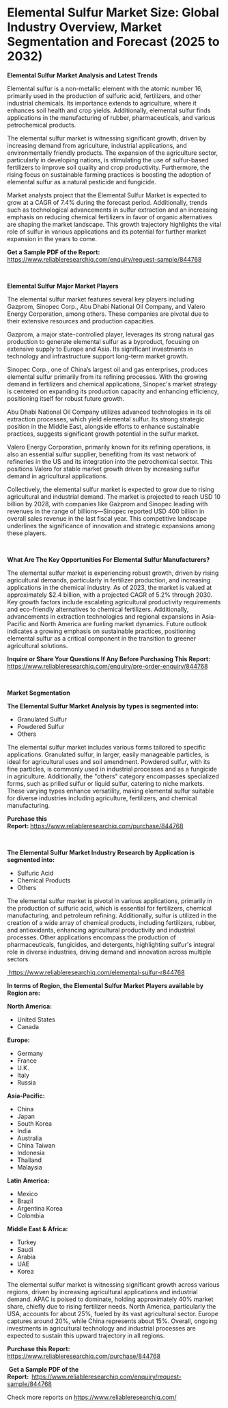 <p><h1>Elemental Sulfur Market Size: Global Industry Overview, Market Segmentation and Forecast (2025 to 2032)</h1></p><p><strong>Elemental Sulfur Market Analysis and Latest Trends</strong></p>
<p><p>Elemental sulfur is a non-metallic element with the atomic number 16, primarily used in the production of sulfuric acid, fertilizers, and other industrial chemicals. Its importance extends to agriculture, where it enhances soil health and crop yields. Additionally, elemental sulfur finds applications in the manufacturing of rubber, pharmaceuticals, and various petrochemical products.</p><p>The elemental sulfur market is witnessing significant growth, driven by increasing demand from agriculture, industrial applications, and environmentally friendly products. The expansion of the agriculture sector, particularly in developing nations, is stimulating the use of sulfur-based fertilizers to improve soil quality and crop productivity. Furthermore, the rising focus on sustainable farming practices is boosting the adoption of elemental sulfur as a natural pesticide and fungicide.</p><p>Market analysts project that the Elemental Sulfur Market is expected to grow at a CAGR of 7.4% during the forecast period. Additionally, trends such as technological advancements in sulfur extraction and an increasing emphasis on reducing chemical fertilizers in favor of organic alternatives are shaping the market landscape. This growth trajectory highlights the vital role of sulfur in various applications and its potential for further market expansion in the years to come.</p></p>
<p><strong>Get a Sample PDF of the Report:&nbsp;</strong> <a href="https://www.reliableresearchiq.com/enquiry/request-sample/844768?utm_campaign=3080&utm_medium=2&utm_source=Github&utm_content=ia&utm_term=31032025&utm_id=elemental-sulfur">https://www.reliableresearchiq.com/enquiry/request-sample/844768</a></p>
<p>&nbsp;</p>
<p><strong>Elemental Sulfur Major Market Players</strong></p>
<p><p>The elemental sulfur market features several key players including Gazprom, Sinopec Corp., Abu Dhabi National Oil Company, and Valero Energy Corporation, among others. These companies are pivotal due to their extensive resources and production capacities.</p><p>Gazprom, a major state-controlled player, leverages its strong natural gas production to generate elemental sulfur as a byproduct, focusing on extensive supply to Europe and Asia. Its significant investments in technology and infrastructure support long-term market growth. </p><p>Sinopec Corp., one of China’s largest oil and gas enterprises, produces elemental sulfur primarily from its refining processes. With the growing demand in fertilizers and chemical applications, Sinopec's market strategy is centered on expanding its production capacity and enhancing efficiency, positioning itself for robust future growth.</p><p>Abu Dhabi National Oil Company utilizes advanced technologies in its oil extraction processes, which yield elemental sulfur. Its strong strategic position in the Middle East, alongside efforts to enhance sustainable practices, suggests significant growth potential in the sulfur market.</p><p>Valero Energy Corporation, primarily known for its refining operations, is also an essential sulfur supplier, benefiting from its vast network of refineries in the US and its integration into the petrochemical sector. This positions Valero for stable market growth driven by increasing sulfur demand in agricultural applications.</p><p>Collectively, the elemental sulfur market is expected to grow due to rising agricultural and industrial demand. The market is projected to reach USD 10 billion by 2028, with companies like Gazprom and Sinopec leading with revenues in the range of billions—Sinopec reported USD 400 billion in overall sales revenue in the last fiscal year. This competitive landscape underlines the significance of innovation and strategic expansions among these players.</p></p>
<p>&nbsp;</p>
<p><strong>What Are The Key Opportunities For Elemental Sulfur Manufacturers?</strong></p>
<p><p>The elemental sulfur market is experiencing robust growth, driven by rising agricultural demands, particularly in fertilizer production, and increasing applications in the chemical industry. As of 2023, the market is valued at approximately $2.4 billion, with a projected CAGR of 5.2% through 2030. Key growth factors include escalating agricultural productivity requirements and eco-friendly alternatives to chemical fertilizers. Additionally, advancements in extraction technologies and regional expansions in Asia-Pacific and North America are fueling market dynamics. Future outlook indicates a growing emphasis on sustainable practices, positioning elemental sulfur as a critical component in the transition to greener agricultural solutions.</p></p>
<p><strong>Inquire or Share Your Questions If Any Before Purchasing This Report:</strong> <a href="https://www.reliableresearchiq.com/enquiry/pre-order-enquiry/844768?utm_campaign=3080&utm_medium=2&utm_source=Github&utm_content=ia&utm_term=31032025&utm_id=elemental-sulfur">https://www.reliableresearchiq.com/enquiry/pre-order-enquiry/844768</a></p>
<p>&nbsp;</p>
<p><strong>Market Segmentation</strong></p>
<p><strong>The Elemental Sulfur Market Analysis by types is segmented into:</strong></p>
<p><ul><li>Granulated Sulfur</li><li>Powdered Sulfur</li><li>Others</li></ul></p>
<p><p>The elemental sulfur market includes various forms tailored to specific applications. Granulated sulfur, in larger, easily manageable particles, is ideal for agricultural uses and soil amendment. Powdered sulfur, with its fine particles, is commonly used in industrial processes and as a fungicide in agriculture. Additionally, the "others" category encompasses specialized forms, such as prilled sulfur or liquid sulfur, catering to niche markets. These varying types enhance versatility, making elemental sulfur suitable for diverse industries including agriculture, fertilizers, and chemical manufacturing.</p></p>
<p><strong>Purchase this Report:&nbsp;</strong><a href="https://www.reliableresearchiq.com/purchase/844768?utm_campaign=3080&utm_medium=2&utm_source=Github&utm_content=ia&utm_term=31032025&utm_id=elemental-sulfur">https://www.reliableresearchiq.com/purchase/844768</a></p>
<p>&nbsp;</p>
<p><strong>The Elemental Sulfur Market Industry Research by Application is segmented into:</strong></p>
<p><ul><li>Sulfuric Acid</li><li>Chemical Products</li><li>Others</li></ul></p>
<p><p>The elemental sulfur market is pivotal in various applications, primarily in the production of sulfuric acid, which is essential for fertilizers, chemical manufacturing, and petroleum refining. Additionally, sulfur is utilized in the creation of a wide array of chemical products, including fertilizers, rubber, and antioxidants, enhancing agricultural productivity and industrial processes. Other applications encompass the production of pharmaceuticals, fungicides, and detergents, highlighting sulfur's integral role in diverse industries, driving demand and innovation across multiple sectors.</p></p>
<p><a href="https://www.reliableresearchiq.com/elemental-sulfur-r844768?utm_campaign=3080&utm_medium=2&utm_source=Github&utm_content=ia&utm_term=31032025&utm_id=elemental-sulfur">&nbsp;https://www.reliableresearchiq.com/elemental-sulfur-r844768</a></p>
<p><strong>In terms of Region, the Elemental Sulfur Market Players available by Region are:</strong></p>
<p>
    <p> <strong> North America: </strong>
        <ul>
            <li>United States</li>
            <li>Canada</li>
        </ul>
        </p> 
    <p> <strong> Europe: </strong>
        <ul>
            <li>Germany</li>
            <li>France</li>
            <li>U.K.</li>
            <li>Italy</li>
            <li>Russia</li>
        </ul>
        </p> 
    <p> <strong> Asia-Pacific: </strong>
        <ul>
            <li>China</li>
            <li>Japan</li>
            <li>South Korea</li>
            <li>India</li>
            <li>Australia</li>
            <li>China Taiwan</li>
            <li>Indonesia</li>
            <li>Thailand</li>
            <li>Malaysia</li>
        </ul>
        </p> 
    <p> <strong> Latin America: </strong>
        <ul>
            <li>Mexico</li>
            <li>Brazil</li>
            <li>Argentina Korea</li>
            <li>Colombia</li>
        </ul>
        </p> 
    <p> <strong> Middle East & Africa: </strong>
        <ul>
            <li>Turkey</li>
            <li>Saudi</li>
            <li>Arabia</li>
            <li>UAE</li>
            <li>Korea</li>
        </ul>
    </p>
    </p>
<p><p>The elemental sulfur market is witnessing significant growth across various regions, driven by increasing agricultural applications and industrial demand. APAC is poised to dominate, holding approximately 40% market share, chiefly due to rising fertilizer needs. North America, particularly the USA, accounts for about 25%, fueled by its vast agricultural sector. Europe captures around 20%, while China represents about 15%. Overall, ongoing investments in agricultural technology and industrial processes are expected to sustain this upward trajectory in all regions.</p></p>
<p><strong>Purchase this Report: </strong><a href="https://www.reliableresearchiq.com/purchase/844768?utm_campaign=3080&utm_medium=2&utm_source=Github&utm_content=ia&utm_term=31032025&utm_id=elemental-sulfur">https://www.reliableresearchiq.com/purchase/844768</a></p>
<p>&nbsp;<strong>Get a Sample PDF of the Report:&nbsp;&nbsp;</strong><a href="https://www.reliableresearchiq.com/enquiry/request-sample/844768?utm_campaign=3080&utm_medium=2&utm_source=Github&utm_content=ia&utm_term=31032025&utm_id=elemental-sulfur">https://www.reliableresearchiq.com/enquiry/request-sample/844768</a></p>
<p><strong></strong></p>
<p>Check more reports on <a href="https://www.reliableresearchiq.com/?utm_campaign=3080&utm_medium=2&utm_source=Github&utm_content=ia&utm_term=31032025&utm_id=elemental-sulfur">https://www.reliableresearchiq.com/</a></p>